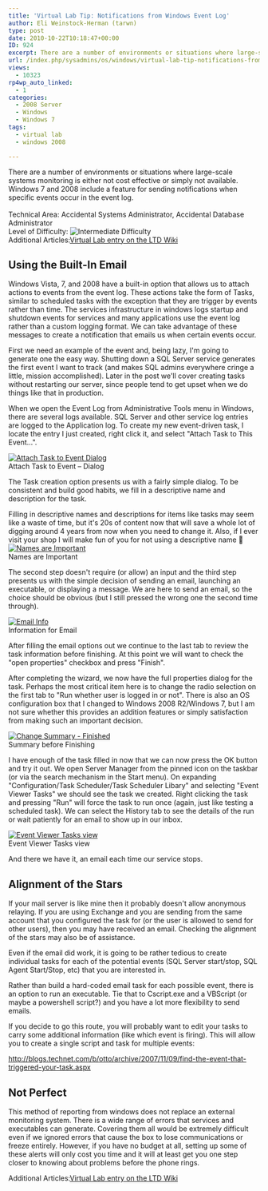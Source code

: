 ```yaml
---
title: 'Virtual Lab Tip: Notifications from Windows Event Log'
author: Eli Weinstock-Herman (tarwn)
type: post
date: 2010-10-22T10:18:47+00:00
ID: 924
excerpt: There are a number of environments or situations where large-scale systems monitoring is either not cost effective or simply not available. Windows 7 and 2008 include a feature for sending notifications when specific events occur in the event log.
url: /index.php/sysadmins/os/windows/virtual-lab-tip-notifications-from-windo/
views:
  - 10323
rp4wp_auto_linked:
  - 1
categories:
  - 2008 Server
  - Windows
  - Windows 7
tags:
  - virtual lab
  - windows 2008

---
```

<div class="acc_header">
  There are a number of environments or situations where large-scale systems monitoring is either not cost effective or simply not available. Windows 7 and 2008 include a feature for sending notifications when specific events occur in the event log.<br /> <br /> <label>Technical Area:</label> Accidental Systems Administrator, Accidental Database Administrator<br /> <label class="diff">Level of Difficulty: </label><img src="http://www.tiernok.com/LTDBlog/dr_intermediate.png" alt="Intermediate Difficulty" /><br /> <label>Additional Articles:</label><a href="http://wiki.lessthandot.com/index.php/Virtual_Lab" title="View the wiki entry">Virtual Lab entry on the LTD Wiki</a>
</div>



## Using the Built-In Email

Windows Vista, 7, and 2008 have a built-in option that allows us to attach actions to events from the event log. These actions take the form of Tasks, similar to scheduled tasks with the exception that they are trigger by events rather than time. The services infrastructure in windows logs startup and shutdown events for services and many applications use the event log rather than a custom logging format. We can take advantage of these messages to create a notification that emails us when certain events occur.

First we need an example of the event and, being lazy, I'm going to generate one the easy way. Shutting down a SQL Server service generates the first event I want to track (and makes SQL admins everywhere cringe a little, mission accomplished). Later in the post we'll cover creating tasks without restarting our server, since people tend to get upset when we do things like that in production.

When we open the Event Log from Administrative Tools menu in Windows, there are several logs available. SQL Server and other service log entries are logged to the Application log. To create my new event-driven task, I locate the entry I just created, right click it, and select "Attach Task to This Event...".

<div class="screenshot">
  <a href="http://www.tiernok.com/LTDBlog/EventMonitor/orig/01_screen.png" title="View Fullsize" target="_blank"><img src="http://www.tiernok.com/LTDBlog/EventMonitor/01_screen.png" alt="Attach Task to Event Dialog" /></a><br /> Attach Task to Event – Dialog
</div>

The Task creation option presents us with a fairly simple dialog. To be consistent and build good habits, we fill in a descriptive name and description for the task. 

<div class="hint">
  Filling in descriptive names and descriptions for items like tasks may seem like a waste of time, but it's 20s of content now that will save a whole lot of digging around 4 years from now when you need to change it. Also, if I ever visit your shop I will make fun of you for not using a descriptive name 🙂
</div>

<div class="screenshot">
  <a href="http://www.tiernok.com/LTDBlog/EventMonitor/orig/02_screen.png" title="View Fullsize" target="_blank"><img src="http://www.tiernok.com/LTDBlog/EventMonitor/02_screen.png" alt="Names are Important" /></a><br /> Names are Important
</div>

The second step doesn't require (or allow) an input and the third step presents us with the simple decision of sending an email, launching an executable, or displaying a message. We are here to send an email, so the choice should be obvious (but I still pressed the wrong one the second time through). 

<div class="screenshot">
  <a href="http://www.tiernok.com/LTDBlog/EventMonitor/orig/03_screen.png" title="View Fullsize" target="_blank"><img src="http://www.tiernok.com/LTDBlog/EventMonitor/03_screen.png" alt="Email Info" /></a><br /> Information for Email
</div>

After filling the email options out we continue to the last tab to review the task information before finishing. At this point we will want to check the "open properties" checkbox and press "Finish".

After completing the wizard, we now have the full properties dialog for the task. Perhaps the most critical item here is to change the radio selection on the first tab to "Run whether user is logged in or not". There is also an OS configuration box that I changed to Windows 2008 R2/Windows 7, but I am not sure whether this provides an addition features or simply satisfaction from making such an important decision.

<div class="screenshot">
  <a href="http://www.tiernok.com/LTDBlog/EventMonitor/orig/04_screen.png" title="View Fullsize" target="_blank"><img src="http://www.tiernok.com/LTDBlog/EventMonitor/04_screen.png" alt="Change Summary - Finished" /></a><br /> Summary before Finishing
</div>

I have enough of the task filled in now that we can now press the OK button and try it out. We open Server Manager from the pinned icon on the taskbar (or via the search mechanism in the Start menu). On expanding "Configuration/Task Scheduler/Task Scheduler Libary" and selecting "Event Viewer Tasks" we should see the task we created. Right clicking the task and pressing "Run" will force the task to run once (again, just like testing a scheduled task). We can select the History tab to see the details of the run or wait patiently for an email to show up in our inbox.

<div class="screenshot">
  <a href="http://www.tiernok.com/LTDBlog/EventMonitor/orig/05_screen.png" title="View Fullsize" target="_blank"><img src="http://www.tiernok.com/LTDBlog/EventMonitor/05_screen.png" alt="Event Viewer Tasks view" /></a><br /> Event Viewer Tasks view
</div>

And there we have it, an email each time our service stops.

## Alignment of the Stars

If your mail server is like mine then it probably doesn't allow anonymous relaying. If you are using Exchange and you are sending from the same account that you configured the task for (or the user is allowed to send for other users), then you may have received an email. Checking the alignment of the stars may also be of assistance. 

Even if the email did work, it is going to be rather tedious to create individual tasks for each of the potential events (SQL Server start/stop, SQL Agent Start/Stop, etc) that you are interested in.

Rather than build a hard-coded email task for each possible event, there is an option to run an executable. Tie that to Cscript.exe and a VBScript (or maybe a powershell script?) and you have a lot more flexibility to send emails. 

If you decide to go this route, you will probably want to edit your tasks to carry some additional information (like which event is firing). This will allow you to create a single script and task for multiple events:
  
http://blogs.technet.com/b/otto/archive/2007/11/09/find-the-event-that-triggered-your-task.aspx

## Not Perfect

This method of reporting from windows does not replace an external monitoring system. There is a wide range of errors that services and executables can generate. Covering them all would be extremely difficult even if we ignored errors that cause the box to lose communications or freeze entirely. However, if you have no budget at all, setting up some of these alerts will only cost you time and it will at least get you one step closer to knowing about problems before the phone rings.

<label>Additional Articles:</label>[Virtual Lab entry on the LTD Wiki][1]

 [1]: http://wiki.lessthandot.com/index.php/Virtual_Lab "View the wiki entry"